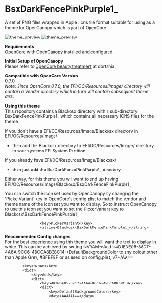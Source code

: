 # BsxDarkFencePinkPurple1_
A set of PNG files wrapped in Apple .icns file format suitable for using as a theme for OpenCanopy which is part of OpenCore.

<img src="https://github.com/blackosx/BsxDarkFencePinkPurple1_/blob/main/preview_ui.jpg" alt="theme_preview" border="0">

<img src="https://github.com/blackosx/BsxDarkFencePinkPurple1_/blob/main/preview_password.jpg" alt="theme_preview" border="0">

**Requirements**<br>
[OpenCore](https://github.com/acidanthera/OpenCorePkg) with OpenCanopy installed and configured.

**Initial Setup of OpenCanopy**<br>
Please refer to [OpenCore beauty treatment](https://dortania.github.io/OpenCore-Post-Install/cosmetic/gui.html#setting-up-opencore-s-gui) at dortania.

**Compatible with OpenCore Version**<br>
0.7.0<br>
*Note: Since OpenCore 0.7.0, the EFI/OC/Resources/Image/ directory will contain a Vendor directory which in turn will contain subsequent theme dirs.*


**Using this theme**<br>
This repository contains a Blackosx directory with a sub-directory BsxDarkFencePinkPurple1_ which contains all necessary ICNS files for the theme.

If you don't have a EFI/OC/Resources/Image/Blackosx directory in EFI/OC/Resources/Image/<br>
- then add the Blackosx directory to EFI/OC/Resources/Image/ directory in your systems EFI System Partition.

If you already have EFI/OC/Resources/Image/Blackosx/<br>
- then just add the BsxDarkFencePinkPurple1_ directory

Either way, for this theme you will want to end up having
EFI/OC/Resources/Image/Blackosx/BsxDarkFencePinkPurple1_

You can switch the icon set used by OpenCanopy by changing the 'PickerVariant' key in OpenCore's config.plist to match the vendor and theme name of the icon set you want to display. So to instruct OpenCanopy to use this icon set you want to set the PickerVariant key to Blackosx\BsxDarkFencePinkPurple1_

```
                <key>PickerVariant</key>
                <string>Blackosx\BsxDarkFencePinkPurple1_</string>
```

**Recommended Config changes**<br>
For the best experience using this theme you will want the text to display in white. This can be achieved by setting NVRAM->Add->4D1EDE05-38C7-4A6A-9CC6-4BCCA8B38C14->DefaultBackgroundColor to any colour other than Apple Grey, #BFBFBF or as used on config.plist, v7+/AA==

```
        <key>NVRAM</key>
        <dict>
            <key>Add</key>
            <dict>
                <key>4D1EDE05-38C7-4A6A-9CC6-4BCCA8B38C14</key>
                <dict>
                    <key>DefaultBackgroundColor</key>
                    <data>AAAAAA==</data>
```
